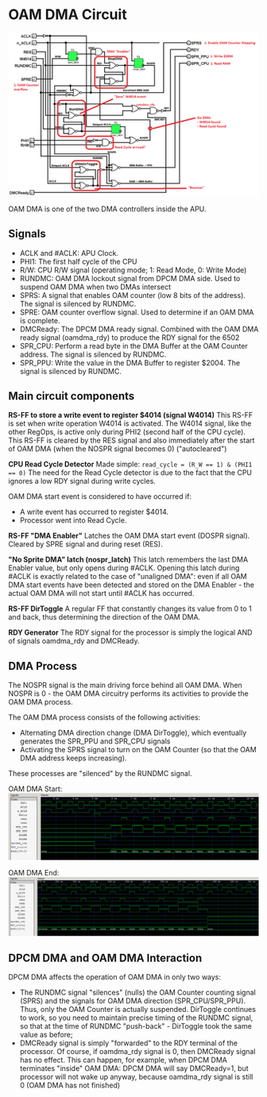 # OAM DMA Circuit

![oam_dma_parts](/APUBook/imgstore/oam_dma_parts.png)

OAM DMA is one of the two DMA controllers inside the APU.

## Signals

- ACLK and #ACLK: APU Clock.
- PHI1: The first half cycle of the CPU
- R/W: CPU R/W signal (operating mode; 1: Read Mode, 0: Write Mode)
- RUNDMC: OAM DMA lockout signal from DPCM DMA side. Used to suspend OAM DMA when two DMAs intersect
- SPRS: A signal that enables OAM counter (low 8 bits of the address). The signal is silenced by RUNDMC.
- SPRE: OAM counter overflow signal. Used to determine if an OAM DMA is complete.
- DMCReady: The DPCM DMA ready signal. Combined with the OAM DMA ready signal (oamdma_rdy) to produce the RDY signal for the 6502
- SPR_CPU: Perform a read byte in the DMA Buffer at the OAM Counter address. The signal is silenced by RUNDMC.
- SPR_PPU: Write the value in the DMA Buffer to register $2004. The signal is silenced by RUNDMC.

## Main circuit components

**RS-FF to store a write event to register $4014 (signal W4014)**
This RS-FF is set when write operation W4014 is activated. The W4014 signal, like the other RegOps, is active only during PHI2 (second half of the CPU cycle).
This RS-FF is cleared by the RES signal and also immediately after the start of OAM DMA (when the NOSPR signal becomes 0) ("autocleared")

**CPU Read Cycle Detector**
Made simple: `read_cycle = (R_W == 1) & (PHI1 == 0)`
The need for the Read Cycle detector is due to the fact that the CPU ignores a low RDY signal during write cycles.

OAM DMA start event is considered to have occurred if:
- A write event has occurred to register $4014.
- Processor went into Read Cycle.

**RS-FF "DMA Enabler"**
Latches the OAM DMA start event (DOSPR signal). Cleared by SPRE signal and during reset (RES).

**"No Sprite DMA" latch (nospr_latch)**
This latch remembers the last DMA Enabler value, but only opens during #ACLK. Opening this latch during #ACLK is exactly related to the case of "unaligned DMA": even if all OAM DMA start events have been detected and stored on the DMA Enabler - the actual OAM DMA will not start until #ACLK has occurred.

**RS-FF DirToggle**
A regular FF that constantly changes its value from 0 to 1 and back, thus determining the direction of the OAM DMA.

**RDY Generator**
The RDY signal for the processor is simply the logical AND of signals oamdma_rdy and DMCReady.

## DMA Process

The NOSPR signal is the main driving force behind all OAM DMA. When NOSPR is 0 - the OAM DMA circuitry performs its activities to provide the OAM DMA process.

The OAM DMA process consists of the following activities:
- Alternating DMA direction change (DMA DirToggle), which eventually generates the SPR_PPU and SPR_CPU signals
- Activating the SPRS signal to turn on the OAM Counter (so that the OAM DMA address keeps increasing).

These processes are "silenced" by the RUNDMC signal.

OAM DMA Start:
![oam_dma_start](/APUBook/imgstore/oam_dma_start.png)

OAM DMA End:
![oam_dma_last](/APUBook/imgstore/oam_dma_last.png)

## DPCM DMA and OAM DMA Interaction

DPCM DMA affects the operation of OAM DMA in only two ways:
- The RUNDMC signal "silences" (nulls) the OAM Counter counting signal (SPRS) and the signals for OAM DMA direction (SPR_CPU/SPR_PPU). Thus, only the OAM Counter is actually suspended. DirToggle continues to work, so you need to maintain precise timing of the RUNDMC signal, so that at the time of RUNDMC "push-back" - DirToggle took the same value as before;
- DMCReady signal is simply "forwarded" to the RDY terminal of the processor. Of course, if oamdma_rdy signal is 0, then DMCReady signal has no effect. This can happen, for example, when DPCM DMA terminates "inside" OAM DMA: DPCM DMA will say DMCReady=1, but processor will not wake up anyway, because oamdma_rdy signal is still 0 (OAM DMA has not finished)
